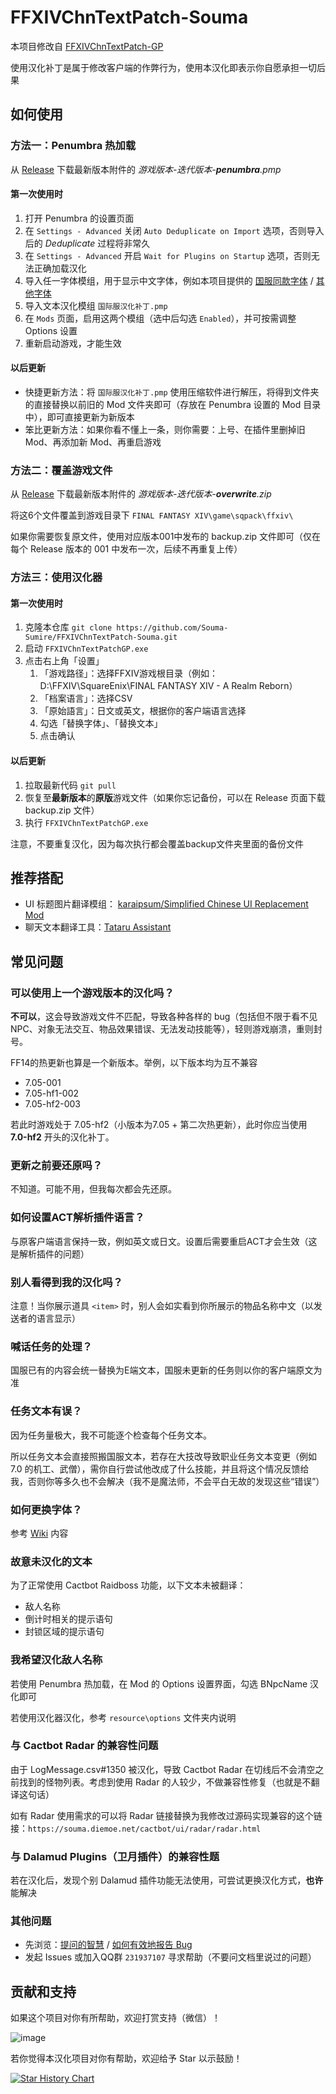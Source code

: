 # FFXIVChnTextPatch-Souma

本项目修改自 [FFXIVChnTextPatch-GP](https://github.com/GpointChen/FFXIVChnTextPatch-GP)

使用汉化补丁是属于修改客户端的作弊行为，使用本汉化即表示你自愿承担一切后果

## 如何使用

### 方法一：Penumbra 热加载

从 [Release](https://github.com/Souma-Sumire/FFXIVChnTextPatch-Souma/releases/) 下载最新版本附件的 *游戏版本-迭代版本-**penumbra**.pmp*

#### 第一次使用时

1. 打开 Penumbra 的设置页面
1. 在 `Settings - Advanced` 关闭 `Auto Deduplicate on Import` 选项，否则导入后的 *Deduplicate* 过程将非常久
1. 在 `Settings - Advanced` 开启 `Wait for Plugins on Startup` 选项，否则无法正确加载汉化
1. 导入任一字体模组，用于显示中文字体，例如本项目提供的 [国服同款字体](https://github.com/Souma-Sumire/FFXIVChnTextPatch-Souma/releases/download/v2.1.6/ChnAXIS.pmp) / [其他字体](https://github.com/Souma-Sumire/FFXIVChnTextPatch-Souma/wiki/%E8%87%AA%E5%88%B6%E6%B8%B8%E6%88%8F%E5%AD%97%E4%BD%93)
1. 导入文本汉化模组 `国际服汉化补丁.pmp`
1. 在 `Mods` 页面，启用这两个模组（选中后勾选 `Enabled`），并可按需调整 Options 设置
1. 重新启动游戏，才能生效

#### 以后更新

- 快捷更新方法：将 `国际服汉化补丁.pmp` 使用压缩软件进行解压，将得到文件夹的直接替换以前旧的 Mod 文件夹即可（存放在 Penumbra 设置的 Mod 目录中），即可直接更新为新版本
- 笨比更新方法：如果你看不懂上一条，则你需要：上号、在插件里删掉旧 Mod、再添加新 Mod、再重启游戏

### 方法二：覆盖游戏文件

从 [Release](https://github.com/Souma-Sumire/FFXIVChnTextPatch-Souma/releases/) 下载最新版本附件的 *游戏版本-迭代版本-**overwrite**.zip*

将这6个文件覆盖到游戏目录下 `FINAL FANTASY XIV\game\sqpack\ffxiv\`

如果你需要恢复原文件，使用对应版本001中发布的 backup.zip 文件即可（仅在每个 Release 版本的 001 中发布一次，后续不再重复上传）

### 方法三：使用汉化器

#### 第一次使用时

1. 克隆本仓库 `git clone https://github.com/Souma-Sumire/FFXIVChnTextPatch-Souma.git`
1. 启动 `FFXIVChnTextPatchGP.exe`
1. 点击右上角「设置」
    1. 「游戏路径」：选择FFXIV游戏根目录（例如：D:\FFXIV\SquareEnix\FINAL FANTASY XIV - A Realm Reborn）
    1. 「档案语言」：选择CSV
    1. 「原始語言」：日文或英文，根据你的客户端语言选择
    1. 勾选「替换字体」、「替换文本」
    1. 点击确认

#### 以后更新

1. 拉取最新代码 `git pull`
1. 恢复至**最新版本**的**原版**游戏文件（如果你忘记备份，可以在 Release 页面下载 backup.zip 文件）
1. 执行 `FFXIVChnTextPatchGP.exe`

注意，不要重复汉化，因为每次执行都会覆盖backup文件夹里面的备份文件

## 推荐搭配

- UI 标题图片翻译模组： [karaipsum/Simplified Chinese UI Replacement Mod](https://www.nexusmods.com/finalfantasy14/mods/2048)
- 聊天文本翻译工具：[Tataru Assistant](https://home.gamer.com.tw/artwork.php?sn=5323128)

## 常见问题

### 可以使用上一个游戏版本的汉化吗？

**不可以**，这会导致游戏文件不匹配，导致各种各样的 bug（包括但不限于看不见NPC、对象无法交互、物品效果错误、无法发动技能等），轻则游戏崩溃，重则封号。

FF14的热更新也算是一个新版本。举例，以下版本均为互不兼容

- 7.05-001
- 7.05-hf1-002
- 7.05-hf2-003

若此时游戏处于 7.05-hf2（小版本为7.05 + 第二次热更新），此时你应当使用 **7.0-hf2** 开头的汉化补丁。

### 更新之前要还原吗？

不知道。可能不用，但我每次都会先还原。

### 如何设置ACT解析插件语言？

与原客户端语言保持一致，例如英文或日文。设置后需要重启ACT才会生效（这是解析插件的问题）

### 别人看得到我的汉化吗？

注意！当你展示道具 `<item>` 时，别人会如实看到你所展示的物品名称中文（以发送者的语言显示）

### 喊话任务的处理？

国服已有的内容会统一替换为E端文本，国服未更新的任务则以你的客户端原文为准

### 任务文本有误？

因为任务量极大，我不可能逐个检查每个任务文本。

所以任务文本会直接照搬国服文本，若存在大技改导致职业任务文本变更（例如 7.0 的机工、武僧），需你自行尝试他改成了什么技能，并且将这个情况反馈给我，否则你等多久也不会解决（我不是魔法师，不会平白无故的发现这些“错误”）

### 如何更换字体？

参考 [Wiki](https://github.com/Souma-Sumire/FFXIVChnTextPatch-Souma/wiki/%E8%87%AA%E5%88%B6%E6%B8%B8%E6%88%8F%E5%AD%97%E4%BD%93) 内容

### 故意未汉化的文本

为了正常使用 Cactbot Raidboss 功能，以下文本未被翻译：

- 敌人名称
- 倒计时相关的提示语句
- 封锁区域的提示语句

### 我希望汉化敌人名称

若使用 Penumbra 热加载，在 Mod 的 Options 设置界面，勾选 BNpcName 汉化即可

若使用汉化器汉化，参考 `resource\options` 文件夹内说明

### 与 Cactbot Radar 的兼容性问题

由于 LogMessage.csv#1350 被汉化，导致 Cactbot Radar 在切线后不会清空之前找到的怪物列表。考虑到使用 Radar 的人较少，不做兼容性修复（也就是不翻译这句话）

如有 Radar 使用需求的可以将 Radar 链接替换为我修改过源码实现兼容的这个链接：`https://souma.diemoe.net/cactbot/ui/radar/radar.html`

### 与 Dalamud Plugins（卫月插件）的兼容性题

若在汉化后，发现个别 Dalamud 插件功能无法使用，可尝试更换汉化方式，**也许**能解决

### 其他问题

- 先浏览：[提问的智慧](https://github.com/ryanhanwu/How-To-Ask-Questions-The-Smart-Way/blob/main/README-zh_CN.md) / [如何有效地报告 Bug](https://www.chiark.greenend.org.uk/~sgtatham/bugs-cn.html)
- 发起 Issues 或加入QQ群 `231937107` 寻求帮助（不要问文档里说过的问题）

## 贡献和支持

如果这个项目对你有所帮助，欢迎打赏支持（微信）！

![image](https://github.com/Souma-Sumire/FFXIVChnTextPatch-Souma/assets/33572696/1fec3974-0b6d-43df-9afc-2d760c33f9b5)

若你觉得本汉化项目对你有帮助，欢迎给予 Star 以示鼓励！

[![Star History Chart](https://api.star-history.com/svg?repos=Souma-Sumire/FFXIVChnTextPatch-Souma&type=Timeline)](https://star-history.com/#Souma-Sumire/FFXIVChnTextPatch-Souma&Timeline)
